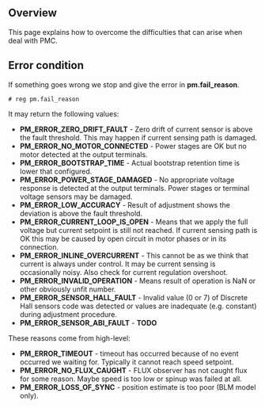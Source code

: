 ## Overview

This page explains how to overcome the difficulties that can arise when deal
with PMC.

## Error condition

If something goes wrong we stop and give the error in **pm.fail_reason**.

	# reg pm.fail_reason

It may return the following values:

* **PM_ERROR_ZERO_DRIFT_FAULT** - Zero drift of current sensor is above the
  fault threshold. This may happen if current sensing path is damaged.
* **PM_ERROR_NO_MOTOR_CONNECTED** - Power stages are OK but no motor detected
  at the output terminals.
* **PM_ERROR_BOOTSTRAP_TIME** - Actual bootstrap retention time is lower that
  configured.
* **PM_ERROR_POWER_STAGE_DAMAGED** - No appropriate voltage response is
  detected at the output terminals. Power stages or terminal voltage sensors
  may be damaged.
* **PM_ERROR_LOW_ACCURACY** - Result of adjustment shows the deviation is above
  the fault threshold.
* **PM_ERROR_CURRENT_LOOP_IS_OPEN** - Means that we apply the full voltage but
  current setpoint is still not reached. If current sensing path is OK this may
  be caused by open circuit in motor phases or in its connection.
* **PM_ERROR_INLINE_OVERCURRENT** - This cannot be as we think that current is
  always under control. It may be current sensing is occasionally noisy. Also
  check for current regulation overshoot.
* **PM_ERROR_INVALID_OPERATION** - Means result of operation is NaN or other
  obviously unfit number.
* **PM_ERROR_SENSOR_HALL_FAULT** - Invalid value (0 or 7) of Discrete Hall
  sensors code was detected or values are inadequate (e.g. constant) during
  adjustment procedure.
* **PM_ERROR_SENSOR_ABI_FAULT** - **TODO**

These reasons come from high-level:

* **PM_ERROR_TIMEOUT** - timeout has occurred because of no event occurred we
  waiting for. Typically it cannot reach speed setpoint.
* **PM_ERROR_NO_FLUX_CAUGHT** - FLUX observer has not caught flux for some
  reason. Maybe speed is too low or spinup was failed at all.
* **PM_ERROR_LOSS_OF_SYNC** - position estimate is too poor (BLM model only).

